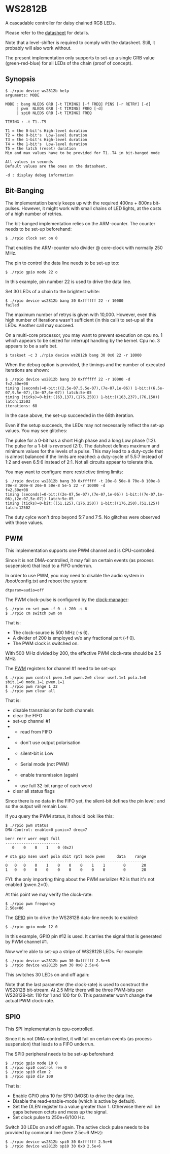 # WS2812B

A cascadable controller for daisy chained RGB LEDs.

Please refer to the [datasheet](https://cdn-shop.adafruit.com/datasheets/WS2812B.pdf) for details.

Note that a level-shifter is required to comply with the datasheet. Still, it probably will also work without.

The present implementation only supports to set-up a single GRB value (green-red-blue) for all LEDs of the chain (proof of concept).

## Synopsis

```
$ ./rpio device ws2812b help
arguments: MODE

MODE : bang NLEDS GRB [-t TIMING] [-f FREQ] PINS [-r RETRY] [-d]
     | pwm  NLEDS GRB [-t TIMING] FREQ [-d]
     | spi0 NLEDS GRB [-t TIMING] FREQ

TIMING : -t T1..T5

T1 = the 0-bit's High-level duration
T2 = the 0-bit's  Low-level duration
T3 = the 1-bit's High-level duration
T4 = the 1-bit's  Low-level duration
T5 = the latch (reset) duration
Min and max values have to be provided for T1..T4 in bit-banged mode

All values in seconds
Default values are the ones on the datasheet.

-d : display debug information
```

## Bit-Banging

The implementation barely keeps up with the required 400ns + 800ns bit-pulses. However, it might work with small chains of LED lights, at the costs of a high number of retries.

The bit-banged implementation relies on the ARM-counter. The counter needs to be set-up beforehand:
```
$ ./rpio clock set on 0
```
That enables the ARM-counter w/o divider @ core-clock with normally 250 MHz.

The pin to control the data line needs to be set-up too:
```
$ ./rpio gpio mode 22 o
```
In this example, pin number 22 is used to drive the data line.

Set 30 LEDs of a chain to the brightest white:
```
$ ./rpio device ws2812b bang 30 0xffffff 22 -r 10000
failed
```
The maximum number of retrys is given with 10,000. However, even this high number of iterations wasn't sufficient (in this call) to set-up all the LEDs. Another call may succeed.

On a multi-core processor, you may want to prevent execution on cpu no. 1 which appears to be seized for interrupt handling by the kernel. Cpu no. 3 appears to be a safe bet.

```
$ taskset -c 3 ./rpio device ws2812b bang 30 0x0 22 -r 10000
```

When the debug option is provided, the timings and the number of executed iterations are shown:
```
$ ./rpio device ws2812b bang 30 0xffffff 22 -r 10000 -d
f=2.50e+08
timing (seconds)=0-bit:((2.5e-07,5.5e-07),(7e-07,1e-06)) 1-bit:((6.5e-07,9.5e-07),(3e-07,6e-07)) latch:5e-05
timing (ticks)=0-bit:((63,137),(176,250)) 1-bit:((163,237),(76,150)) latch:12503
iterations: 68
```
In the case above, the set-up succeeded in the 68th iteration.

Even if the setup succeeds, the LEDs may not necessarily reflect the set-up values. You may see glitches:

The pulse for a 0-bit has a short High phase and a long Low phase (1:2). The pulse for a 1-bit is reversed (2:1). The datsheet defines maximum and minimum values for the levels of a pulse. This may lead to a duty-cycle that is almost balanced if the limits are reached: a duty-cycle of 5.5:7 instead of 1:2 and even 6.5:6 instead of 2:1. Not all circuits appear to tolerate this.

You may want to configure more restrictive timing limits:
```
$ ./rpio device ws2812b bang 30 0xffffff -t 20e-8 50e-8 70e-8 100e-8 70e-8 100e-8 20e-8 50e-8 5e-5 22 -r 10000 -d
f=2.50e+08
timing (seconds)=0-bit:((2e-07,5e-07),(7e-07,1e-06)) 1-bit:((7e-07,1e-06),(2e-07,5e-07)) latch:5e-05
timing (ticks)=0-bit:((51,125),(176,250)) 1-bit:((176,250),(51,125)) latch:12502
```
The duty cylce won't drop beyond 5:7 and 7:5. No glitches were observed with those values.

## PWM

This implementation supports one PWM channel and is CPU-controlled.

Since it is not DMA-controlled, it may fail on certain events (as process suspension) that lead to a FIFO underrun.

In order to use PWM, you may need to disable the audio system in /boot/config.txt and reboot the system:
```
dtparam=audio=off
```

The PWM clock-pulse is configured by the [clock-manager](../../Cm):
```
$ ./rpio cm set pwm -f 0 -i 200 -s 6
$ ./rpio cm switch pwm on
```
That is:
* The clock-source is 500 MHz (-s 6).
* A divider of 200 is employed w/o any fractional part (-f 0).
* The PWM clock is switched on.

With 500 MHz divided by 200, the effective PWM clock-rate should be 2.5 MHz. 

The [PWM](../../Pwm) registers for channel #1 need to be set-up:
```
$ ./rpio pwm control pwen.1=0 pwen.2=0 clear usef.1=1 pola.1=0 sbit.1=0 mode.1=1 pwen.1=1
$ ./rpio pwm range 1 32
$ ./rpio pwm clear all
```

That is:
* disable transmission for both channels
* clear the FIFO
* set-up channel #1
* * read from FIFO
* * don't use output polarisation
* * silent-bit is Low
* * Serial mode (not PWM)
* * enable transmission (again)
* * use full 32-bit range of each word
* clear all status flags

Since there is no data in the FIFO yet, the silent-bit defines the pin level; and so the output will remain Low. 

If you query the PWM status, it should look like this:
```
$ ./rpio pwm status
DMA-Control: enable=0 panic=7 dreq=7

berr rerr werr empt full
------------------------
   0    0    0    1    0 (0x2)

# sta gap msen usef pola sbit rptl mode pwen     data    range
--------------------------------------------------------------
0   0   0    0    1    0    0    0    1    1        0       20
1   0   0    0    0    0    0    0    0    0        0       20
```
FYI: the only importing thing about the PWM serializer #2 is that it's not enabled (pwen.2=0).

At this point we may verify the clock-rate:
```
$ ./rpio pwm frequency
2.50e+06
```

The [GPIO](../../Gpio) pin to drive the WS2812B data-line needs to enabled:
```
$ ./rpio gpio mode 12 0
```
In this example, GPIO pin #12 is used. It carries the signal that is generated by PWM channel #1.

Now we're able to set-up a stripe of WS2812B LEDs. For example:
```
$ ./rpio device ws2812b pwm 30 0xffffff 2.5e+6
$ ./rpio device ws2812b pwm 30 0x0 2.5e+6
```
This switches 30 LEDs on and off again:

Note that the last parameter (the clock-rate) is used to construct the WS2812B bit-stream. At 2.5 MHz there will be three PWM-bits per WS2812B-bit: 110 for 1 and 100 for 0. This parameter won't change the actual PWM clock-rate.

## SPI0

This SPI implementation is cpu-controlled.

Since it is not DMA-controlled, it will fail on certain events (as process suspension) that leads to a FIFO underrun.

The SPI0 peripheral needs to be set-up beforehand:
```
$ ./rpio gpio mode 10 0
$ ./rpio spi0 control ren 0
$ ./rpio spi0 dlen 2
$ ./rpio spi0 div 100
```
That is:
* Enable GPIO pins 10 for SPI0 (MOSI) to drive the data line.
* Disable the read-enable-mode (which is active by default).
* Set the DLEN register to a value greater than 1. Otherwise there will be gaps between octets and mess up the signal.
* Set clock pulse to 250e+6/100 Hz.

Switch 30 LEDs on and off again. The active clock pulse needs to be provided by command line (here 2.5e+6 MHz):
```
$ ./rpio device ws2812b spi0 30 0xffffff 2.5e+6
$ ./rpio device ws2812b spi0 30 0x0 2.5e+6
```
